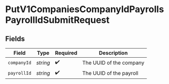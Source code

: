 # PutV1CompaniesCompanyIdPayrollsPayrollIdSubmitRequest


## Fields

| Field                   | Type                    | Required                | Description             |
| ----------------------- | ----------------------- | ----------------------- | ----------------------- |
| `companyId`             | *string*                | :heavy_check_mark:      | The UUID of the company |
| `payrollId`             | *string*                | :heavy_check_mark:      | The UUID of the payroll |